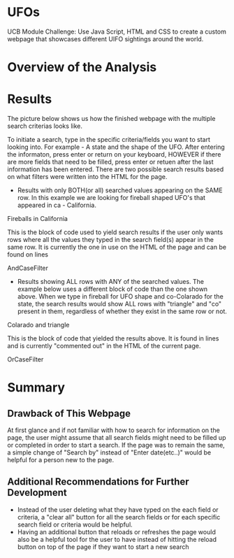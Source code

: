 # UFOs
UCB Module Challenge: Use Java Script, HTML and CSS to create a custom webpage that showcases different UIFO sightings around the world.

# Overview of the Analysis

# Results
The picture below shows us how the finished webpage with the multiple search criterias looks like.


To initiate a search, type in the specific criteria/fields you want to start looking into. For example - A state and the shape of the UFO. After entering the informaton, press enter or return on your keyboard, HOWEVER if there are more fields that need to be filled, press enter or retuen after the last information has been entered. There are two possible search results based on what filters were written into the HTML for the page.

* Results with only BOTH(or all) searched values appearing on the SAME row.
In this example we are looking for fireball shaped UFO's that appeared in ca - California.

Fireballs in California

This is the block of code used to yield search results if the user only wants rows where all the values they typed in the search field(s) appear in the same row. It is currently the one in use on the HTML of the page and can be found on lines     

AndCaseFilter

* Results showing ALL rows with ANY of the searched values.
The example below uses a different block of code than the one shown above. When we type in fireball for UFO shape and co-Colarado for the state, the search results would show ALL rows with "triangle" and "co" present in them, regardless of whether they exist in the same row or not.

Colarado and triangle

This is the block of code that yielded the results above. It is found in lines and is currently "commented out" in the HTML   of the current page.

OrCaseFilter



# Summary
## Drawback of This Webpage
At first glance and if not familiar with how to search for information on the page, the user might assume that all search fields might need to be filled up or completed in order to start a search. If the page was to remain the same, a simple change of "Search by" instead of "Enter date(etc..)" would be helpful for a person new to the page.   

## Additional Recommendations for Further Development
* Instead of the user deleting what they have typed on the each field or criteria, a "clear all" button for all the search fields or for each specific search field or criteria would be helpful.
* Having an additional button that reloads or refreshes the page would also be a helpful tool for the user to have instead of hitting the reload button on top of the page if they want to start a new search
